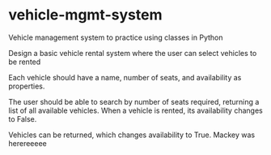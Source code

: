 # vehicle-mgmt-system
Vehicle management system to practice using classes in Python

Design a basic vehicle rental system where the user can select vehicles to be rented

Each vehicle should have a name, number of seats, and availability as properties.

The user should be able to search by number of seats required, returning a list of all available vehicles.
When a vehicle is rented, its availability changes to False.

Vehicles can be returned, which changes availability to True.
Mackey was herereeeee

